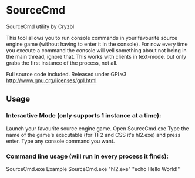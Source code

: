 SourceCmd
=========

SourceCmd utility by Cryzbl

This tool allows you to run console commands in your favourite source engine game (without having to enter it in the console).
For now every time you execute a command the console will yell something about not being in the main thread, ignore that.
This works with clients in text-mode, but only grabs the first instance of the process, not all.

Full source code included.
Released under GPLv3 http://www.gnu.org/licenses/gpl.html

Usage
-------

### Interactive Mode (only supports 1 instance at a time):
Launch your favourite source engine game. 
Open SourceCmd.exe
Type the name of the game's executable (for TF2 and CSS it's hl2.exe) and press enter.
Type any console command you want.


### Command line usage (will run in every process it finds):
SourceCmd.exe <process> <command>
Example 
    SourceCmd.exe "hl2.exe" "echo Hello World!"
